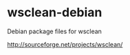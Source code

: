 wsclean-debian
==============

Debian package files for wsclean

http://sourceforge.net/projects/wsclean/
